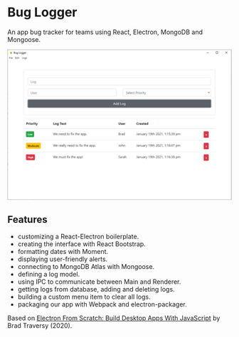 # Bug Logger

An app bug tracker for teams using React, Electron, MongoDB and Mongoose.

<p align="center">
    <img src="screenshot.png">
</p>

## Features

- customizing a React-Electron boilerplate.
- creating the interface with React Bootstrap.
- formatting dates with Moment.
- displaying user-friendly alerts.
- connecting to MongoDB Atlas with Mongoose.
- defining a log model.
- using IPC to communicate between Main and Renderer.
- getting logs from database, adding and deleting logs.
- building a custom menu item to clear all logs.
- packaging our app with Webpack and electron-packager.

Based on [Electron From Scratch: Build Desktop Apps With JavaScript](https://www.udemy.com/course/electron-from-scratch/) by Brad Traversy (2020).
